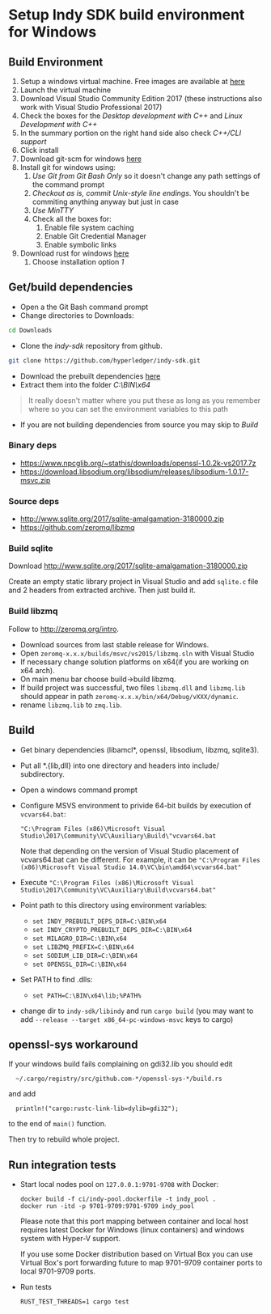 # Setup Indy SDK build environment for Windows

## Build Environment

1. Setup a windows virtual machine. Free images are available at [here](https://developer.microsoft.com/en-us/microsoft-edge/tools/vms/)
1. Launch the virtual machine 
1. Download Visual Studio Community Edition 2017 (these instructions also work with Visual Studio Professional 2017)
1. Check the boxes for the _Desktop development with C++_ and _Linux Development with C++_
1. In the summary portion on the right hand side also check _C++/CLI support_
1. Click install
1. Download git-scm for windows [here](https://git-scm.com/download/win)
1. Install git for windows using:
   1. _Use Git from Git Bash Only_ so it doesn't change any path settings of the command prompt
   1. _Checkout as is, commit Unix-style line endings_. You shouldn't be commiting anything anyway but just in case
   1. _Use MinTTY_
   1. Check all the boxes for:
      1. Enable file system caching
      1. Enable Git Credential Manager
      1. Enable symbolic links
1. Download rust for windows [here](https://www.rust-lang.org/en-US/install.html)
   1. Choose installation option *1*

## Get/build dependencies

- Open a the Git Bash command prompt
- Change directories to Downloads:
```bash
cd Downloads
```

- Clone the _indy-sdk_ repository from github.
```bash
git clone https://github.com/hyperledger/indy-sdk.git
```

- Download the prebuilt dependencies [here](https://repo.sovrin.org/windows/libindy/deps/)
- Extract them into the folder _C:\BIN\x64_
> It really doesn't matter where you put these as long as you remember where so you can set
> the environment variables to this path

- If you are not building dependencies from source you may skip to *Build*

### Binary deps

- https://www.npcglib.org/~stathis/downloads/openssl-1.0.2k-vs2017.7z
- https://download.libsodium.org/libsodium/releases/libsodium-1.0.17-msvc.zip

### Source deps

- http://www.sqlite.org/2017/sqlite-amalgamation-3180000.zip
- https://github.com/zeromq/libzmq

### Build sqlite

Download http://www.sqlite.org/2017/sqlite-amalgamation-3180000.zip

Create an empty static library project in Visual Studio and add `sqlite.c` file and 2 headers from extracted
archive. Then just build it.

### Build libzmq

Follow to http://zeromq.org/intro.
- Download sources from last stable release for Windows. 
- Open `zeromq-x.x.x/builds/msvc/vs2015/libzmq.sln` with Visual Studio
- If necessary change solution platforms on x64(if you are working on x64 arch).
- On main menu bar choose build->build libzmq.
- If build project was successful, two files `libzmq.dll` and `libzmq.lib` should appear 
  in path `zeromq-x.x.x/bin/x64/Debug/vXXX/dynamic`.
- rename `libzmq.lib` to `zmq.lib`.

## Build

- Get binary dependencies (libamcl*, openssl, libsodium, libzmq, sqlite3).
- Put all *.{lib,dll} into one directory and headers into include/ subdirectory.
- Open a windows command prompt
- Configure MSVS environment to privide 64-bit builds by execution of `vcvars64.bat`:
  
  ```
  "C:\Program Files (x86)\Microsoft Visual Studio\2017\Community\VC\Auxiliary\Build\"vcvars64.bat
  ```
  
  Note that depending on the version of Visual Studio placement of vcvars64.bat can be different. For example, it can be
  `"C:\Program Files (x86)\Microsoft Visual Studio 14.0\VC\bin\amd64\vcvars64.bat"`  
- Execute `"C:\Program Files (x86)\Microsoft Visual Studio\2017\Community\VC\Auxiliary\Build\vcvars64.bat"`
- Point path to this directory using environment variables:
  - `set INDY_PREBUILT_DEPS_DIR=C:\BIN\x64`
  - `set INDY_CRYPTO_PREBUILT_DEPS_DIR=C:\BIN\x64`
  - `set MILAGRO_DIR=C:\BIN\x64`
  - `set LIBZMQ_PREFIX=C:\BIN\x64`
  - `set SODIUM_LIB_DIR=C:\BIN\x64`
  - `set OPENSSL_DIR=C:\BIN\x64`
- Set PATH to find .dlls:
  - `set PATH=C:\BIN\x64\lib;%PATH%`
- change dir to `indy-sdk/libindy` and run `cargo build` (you may want to add `--release --target x86_64-pc-windows-msvc`
  keys to cargo)

## openssl-sys workaround

If your windows build fails complaining on gdi32.lib you should edit

```
  ~/.cargo/registry/src/github.com-*/openssl-sys-*/build.rs
```

and add

```
  println!("cargo:rustc-link-lib=dylib=gdi32");
```

to the end of `main()` function.

Then try to rebuild whole project.

## Run integration tests

* Start local nodes pool on `127.0.0.1:9701-9708` with Docker:
 
  ```     
  docker build -f ci/indy-pool.dockerfile -t indy_pool .
  docker run -itd -p 9701-9709:9701-9709 indy_pool
  ```          
 
  Please note that this port mapping between container and local host requires
  latest Docker for Windows (linux containers) and windows system with Hyper-V support.
  
  If you use some Docker distribution based on Virtual Box you can use Virtual Box's 
  port forwarding future to map 9701-9709 container ports to local 9701-9709 ports.
 
* Run tests
  
  ```
  RUST_TEST_THREADS=1 cargo test
  ```

